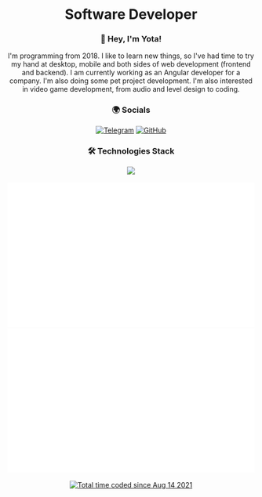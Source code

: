 <h1 align="center">Software Developer</h1>
<h3 align="center">👋 Hey, I'm Yota!</h3>
<p align="center">I'm programming from 2018. I like to learn new things, so I've had time to try my hand at desktop, mobile and both sides of web development (frontend and backend). I am currently working as an Angular developer for a company. I'm also doing some pet project development. I'm also interested in video game development, from audio and level design to coding.</p>
<div align="center">
<h3 align="center">🌍 Socials</h3>
<a href="https://t.me/yota404" target="_blank"><img src="https://img.shields.io/badge/-Telegram-0088cc?style=for-the-badge&logo=telegram" alt="Telegram"></a>
<a href="https://github.com/Yota002/" target="_blank"><img src="https://img.shields.io/badge/-GitHub-181717?style=for-the-badge&logo=github" alt="GitHub"></a>
</div>
<h3 align="center">🛠 Technologies Stack</h3>
<p align="center">
  <a href="https://skillicons.dev">
    <img src="https://skillicons.dev/icons?i=angular,nest,ts,nodejs,html,css,sass,vscode,figma&perline=20" />
  </a>
</p>

<p align="center">
  <img src="https://github.com/Yota002/github-stats-transparent/blob/output/generated/overview.svg" />
  <img src="https://github.com/Yota002/github-stats-transparent/blob/output/generated/languages.svg" />
</p>

<div align="center">
    <a href="https://wakatime.com/@2c5ed805-783e-4011-ae88-70cd315d679e" target="_blank"><img src="https://wakatime.com/badge/user/2c5ed805-783e-4011-ae88-70cd315d679e.svg?style=for-the-badge" alt="Total time coded since Aug 14 2021" />
</div>

